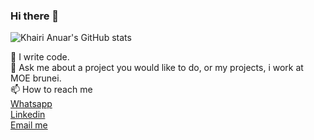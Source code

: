 ### Hi there 👋

<!--
**KhairiAnuar/KhairiAnuar** is a ✨ _special_ ✨ repository because its `README.md` (this file) appears on your GitHub profile.

Here are some ideas to get you started:

- 🔭 I’m currently working on ...
- 🌱 I’m currently learning ...
- 👯 I’m looking to collaborate on ...
- 🤔 I’m looking for help with ...
- 💬 Ask me about ...
- 📫 How to reach me: ...
- 😄 Pronouns: ...
- ⚡ Fun fact: ...
-->


![Khairi Anuar's GitHub stats](https://github-readme-stats.vercel.app/api?username=KhairiAnuar&theme=aura_dark&count_private=true&show_icons=true&include_all_commits=true)

🔭 I write code.</br>
💬 Ask me about a project you would like to do, or my projects, i work at MOE brunei. </br>
📫 How to reach me</br>
<a href="https://wa.me/6738194164">Whatsapp</a></br>
<a href="https://www.linkedin.com/in/khairi-anuar-09a024139/">Linkedin</a></br>
<a href="mailto:khairianuar164@gmail.com">Email me</a>
